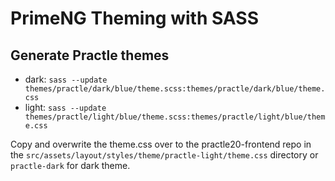 # PrimeNG Theming with SASS

## Generate Practle themes

- dark: `sass --update themes/practle/dark/blue/theme.scss:themes/practle/dark/blue/theme.css`
- light: `sass --update themes/practle/light/blue/theme.scss:themes/practle/light/blue/theme.css`

Copy and overwrite the theme.css over to the practle20-frontend repo in the `src/assets/layout/styles/theme/practle-light/theme.css` directory or `practle-dark` for dark theme.
